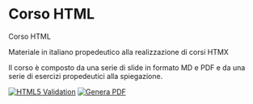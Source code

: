 # Corso HTML

Corso HTML

Materiale in italiano propedeutico alla realizzazione di corsi HTMX

Il corso è composto da una serie di slide in formato MD e PDF e da una serie di esercizi propedeutici alla spiegazione.


[![HTML5 Validation](https://github.com/matteobaccan/CorsoHTMX/actions/workflows/validation.yml/badge.svg)](https://github.com/matteobaccan/CorsoHTMX/actions/workflows/validation.yml)
[![Genera PDF](https://github.com/matteobaccan/CorsoHTMX/actions/workflows/generatepdf.yml/badge.svg)](https://github.com/matteobaccan/CorsoHTMX/actions/workflows/generatepdf.yml)
